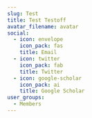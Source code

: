 ```yaml
---
slug: Test
title: Test Testoff
avatar_filename: avatar
social:
  - icon: envelope
    icon_pack: fas
    title: Email
  - icon: twitter
    icon_pack: fab
    title: Twitter
  - icon: google-scholar
    icon_pack: ai
    title: Google Scholar
user_groups:
  - Members
---
```

